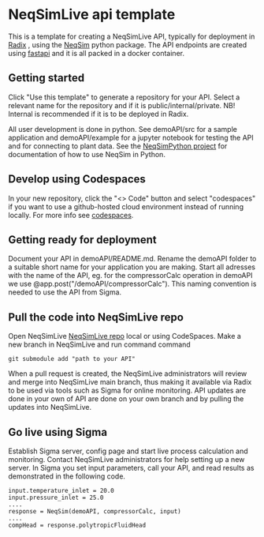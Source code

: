 # NeqSimLive api template
This is a template for creating a NeqSimLive API, typically for deployment in [Radix](https://radix.equinor.com/) , using the [NeqSim](https://pypi.org/project/neqsim/) python package. The API endpoints are created using [fastapi](https://pypi.org/project/fastapi/) and it is all packed in a docker container.


## Getting started
Click "Use this template" to generate a repository for your API. Select a relevant name for the repository and if it is public/internal/private. NB! Internal is recommended if it is to be deployed in Radix.

All user development is done in python. See demoAPI/src for a sample application and demoAPI/example for a jupyter notebook for testing the API and for connecting to plant data. See the [NeqSimPython project](https://github.com/equinor/neqsimpython) for documentation of how to use NeqSim in Python. 


## Develop using Codespaces
In your new repository, click the "<> Code" button and select "codespaces" if you want to use a github-hosted cloud environment instead of running locally. For more info see [codespaces](https://github.com/features/codespaces).


## Getting ready for deployment
Document your API in demoAPI/README.md. Rename the demoAPI folder to a suitable short name for your application you are making. Start all adresses with the name of the API, eg. for the compressorCalc operation in demoAPI we use @app.post("/demoAPI/compressorCalc"). This naming convention is needed to use the API from Sigma. 


## Pull the code into NeqSimLive repo 
Open NeqSimLive [NeqSimLive repo](https://github.com/equinor/NeqSimLive) local or using CodeSpaces. Make a new branch in NeqSimLive and run command command 
```
git submodule add "path to your API"
````
When a pull request is created, the NeqSimLive administrators will review and merge into NeqSimLive main branch, thus making it available via Radix to be used via tools such as Sigma for online monitoring. API updates are done in your own  of API are done on your own branch and by pulling the updates into NeqSimLive.


## Go live using Sigma
Establish Sigma server, config page and start live process calculation and monitoring. Contact NeqSimLive administrators for help setting up a new server. In Sigma you set input parameters, call your API, and read results as demonstrated in the following code.

```
input.temperature_inlet = 20.0
input.pressure_inlet = 25.0
....
response = NeqSim(demoAPI, compressorCalc, input)
....
compHead = response.polytropicFluidHead
````


